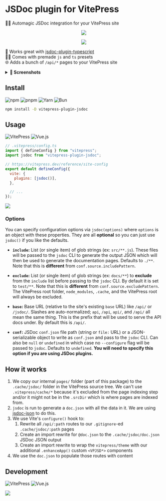 # JSDoc plugin for VitePress

🧙‍♂️ Automagic JSDoc integration for your VitePress site

<p align=center>
  <img src="https://i.imgur.com/HuNHhJX.png">
</p>

<p align=center>
  <a href="https://stackblitz.com/github/jcbhmr/vitepress-plugin-jsdoc"><img valign=middle src="https://developer.stackblitz.com/img/open_in_stackblitz_small.svg"></a>
</p>

🤩 Works great with [jsdoc-plugin-typescript] \
👨‍🏭 Comes with premade `js` and `ts` presets \
🌐 Adds a bunch of `/api/*` pages to your VitePress site

<details><summary><b>👀 Screenshots</b></summary>
<br>
<div align=center>
  <img src="https://picsum.photos/550/400">
  <img src="https://picsum.photos/300/400">
  <img src="https://picsum.photos/500/340">
</div>
<br>
</details>

## Install

![npm](https://img.shields.io/static/v1?style=for-the-badge&message=npm&color=CB3837&logo=npm&logoColor=FFFFFF&label=)
![pnpm](https://img.shields.io/static/v1?style=for-the-badge&message=pnpm&color=222222&logo=pnpm&logoColor=F69220&label=)
![Yarn](https://img.shields.io/static/v1?style=for-the-badge&message=Yarn&color=2C8EBB&logo=Yarn&logoColor=FFFFFF&label=)
![Bun](https://img.shields.io/static/v1?style=for-the-badge&message=Bun&color=000000&logo=Bun&logoColor=FFFFFF&label=)

```sh
npm install -D vitepress-plugin-jsdoc
```

## Usage

![VitePress](https://img.shields.io/static/v1?style=for-the-badge&message=VitePress&color=646CFF&logo=Vite&logoColor=FFFFFF&label=)
![Vue.js](https://img.shields.io/static/v1?style=for-the-badge&message=Vue.js&color=222222&logo=Vue.js&logoColor=4FC08D&label=)

```js
// .vitepress/config.ts
import { defineConfig } from "vitepress";
import jsdoc from "vitepress-plugin-jsdoc";

// https://vitepress.dev/reference/site-config
export default defineConfig({
  vite: {
    plugins: [jsdoc()],
  },

  // ...
});
```

[![](https://developer.stackblitz.com/img/open_in_stackblitz.svg)](https://stackblitz.com/github/jcbhmr/vitepress-plugin-jsdoc)

### Options

You can specify configuration options via `jsdoc(options)` where `options` is an
object with these properties. They are all **optional** so you can just use
`jsdoc()` if you like the defaults.

- **`include`:** List (or single item) of glob strings (ex: `src/**.js`). These files will
  be passed to the `jsdoc` CLI to generate the output JSON which will then be
  used to generate the documentation pages. Defaults to `./**`. Note that this
  is **different** from `conf.source.includePattern`.

- **`exclude`:** List (or single item) of glob strings (ex: `docs/**`) to **exclude** from
  the `include` list before passing to the `jsdoc` CLI. By default it is set to
  `test/**`. Note that this is **different** from `conf.source.excludePattern`.
  The VitePress root folder, `node_modules`, `.cache`, and the VitePress root will always
  be excluded.

- **`base`:** Base URL (relative to the site's existing `base` URL) like `/api/`
  or `/jsdoc/`. Slashes are auto-normalized; `api`, `/api`, `api/`, and `/api/`
  all mean the same thing. This is the prefix that will be used to serve the API
  docs under. By default this is `/api/`.

- **`conf`:** JSDoc `conf.json` file path (string or `file:` URL) or a
  JSON-serializable object to write as `conf.json` and pass to the `jsdoc` CLI.
  Can also be `null` or `undefined` in which case no `--configure` flag will be
  passed to `jsdoc`. Defaults to `undefined`. **You will need to specify this
  option if you are using JSDoc plugins.**

<!-- - **`sidebar`:** A boolean; `true` by default. Set this to `false` to disable
  injecting a `sidebar` config for the `/api/*` routes. -->

<!-- Here's an example of using this plugin with [jsdoc-plugin-typescript] to
document TypeScript files in `src/`:

```js
// .vitepress/config.ts
import { defineConfig } from "vitepress";
import jsdoc from "vitepress-plugin-jsdoc";

// https://vitepress.dev/reference/site-config
export default defineConfig({
  vite: {
    plugins: [
      jsdoc({
        include: "src/**",
        conf: {
          source: {
            includePattern: ".+\\.(c|m)?(j|t)s(doc|x)?$",
          },
          sourceType: "module",
          plugins: ["jsdoc-plugin-typescript"],
          typescript: {
            moduleRoot: ".",
          },
        },
      }),
    ],
  },

  // ...
});
```

[![](https://developer.stackblitz.com/img/open_in_stackblitz.svg)](https://stackblitz.com/github/jcbhmr/vitepress-plugin-jsdoc) -->

<!-- ### Customization

Beyond the options, you can override the `<VPJSD*>` components if you want to
tweak something:

```js
// .vitepress/theme/index.ts
// https://vitepress.dev/guide/custom-theme
import { h } from "vue";
import Theme from "vitepress/theme";
import "./style.css";

export default {
  extends: Theme,
  Layout: () => {
    return h(Theme.Layout, null, {
      // https://vitepress.dev/guide/extending-default-theme#layout-slots
    });
  },
  enhanceApp({ app, router, siteData }) {
    // ...
    app.component("VPJSDIndex", MyComponent1);
    app.component("VPJSDParamList", MyComponent2);
  },
};
```

[![](https://developer.stackblitz.com/img/open_in_stackblitz.svg)](https://stackblitz.com/github/jcbhmr/vitepress-plugin-jsdoc) -->

## How it works

1. We copy our internal `pages/` folder (part of this package) to the
   `.cache/jsdoc/` folder in the VitePress source tree. We can't use
   `.vitepress/cache/*` because it's excluded from the page indexing step and/or
   it might not be in the `.srcDir` which is where pages are indexed from.
2. `jsdoc` is run to generate a `doc.json` with all the data in it. We are using
   [jsdoc-json] to do this.
3. We use Vite's `configure()` hook to:
   1. Rewrite all `/api/:path` routes to our `.gitignore`-ed
      `.cache/jsdoc/:path` pages
   2. Create an import rewrite for `@doc.json` to the `.cache/jsdoc/doc.json`
      JSDoc JSON output
   3. Create an import rewrite to wrap the `vitepress/theme` with our additional
      `.enhanceApp()` custom `<VPJSD*>` components
   <!-- 4. Inject a `sidebar` configuration for the `/api/*` routes to use that
      outlines all pages -->
4. We use the `doc.json` to populate those routes with content

## Development

![VitePress](https://img.shields.io/static/v1?style=for-the-badge&message=VitePress&color=646CFF&logo=Vite&logoColor=FFFFFF&label=)
![Vue.js](https://img.shields.io/static/v1?style=for-the-badge&message=Vue.js&color=222222&logo=Vue.js&logoColor=4FC08D&label=)

[![](https://developer.stackblitz.com/img/open_in_codeflow.svg)](https://pr.new/https://github.com/jcbhmr/vitepress-plugin-jsdoc)

[jsdoc-json]: https://github.com/tschaub/jsdoc-json#readme
[jsdoc-plugin-typescript]:
  https://github.com/openlayers/jsdoc-plugin-typescript#readme
